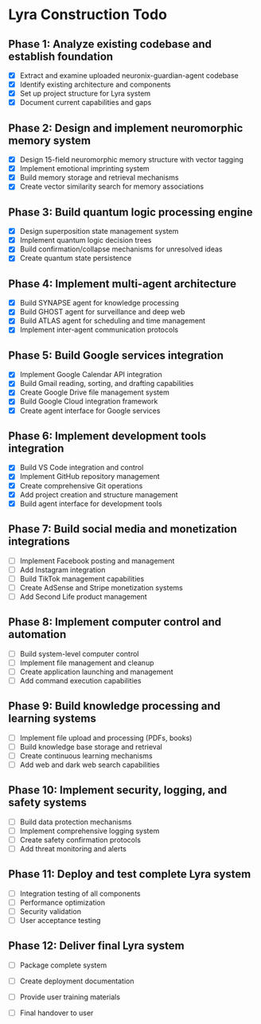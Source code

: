 # Lyra Construction Todo

## Phase 1: Analyze existing codebase and establish foundation
- [x] Extract and examine uploaded neuronix-guardian-agent codebase
- [x] Identify existing architecture and components
- [x] Set up project structure for Lyra system
- [x] Document current capabilities and gaps

## Phase 2: Design and implement neuromorphic memory system
- [x] Design 15-field neuromorphic memory structure with vector tagging
- [x] Implement emotional imprinting system
- [x] Build memory storage and retrieval mechanisms
- [x] Create vector similarity search for memory associations

## Phase 3: Build quantum logic processing engine
- [x] Design superposition state management system
- [x] Implement quantum logic decision trees
- [x] Build confirmation/collapse mechanisms for unresolved ideas
- [x] Create quantum state persistence

## Phase 4: Implement multi-agent architecture
- [x] Build SYNAPSE agent for knowledge processing
- [x] Build GHOST agent for surveillance and deep web
- [x] Build ATLAS agent for scheduling and time management
- [x] Implement inter-agent communication protocols
## Phase 5: Build Google services integration
- [x] Implement Google Calendar API integration
- [x] Build Gmail reading, sorting, and drafting capabilities
- [x] Create Google Drive file management system
- [x] Build Google Cloud integration framework
- [x] Create agent interface for Google services

## Phase 6: Implement development tools integration
- [x] Build VS Code integration and control
- [x] Implement GitHub repository management
- [x] Create comprehensive Git operations
- [x] Add project creation and structure management
- [x] Build agent interface for development tools

## Phase 7: Build social media and monetization integrations
- [ ] Implement Facebook posting and management
- [ ] Add Instagram integration
- [ ] Build TikTok management capabilities
- [ ] Create AdSense and Stripe monetization systems
- [ ] Add Second Life product management

## Phase 8: Implement computer control and automation
- [ ] Build system-level computer control
- [ ] Implement file management and cleanup
- [ ] Create application launching and management
- [ ] Add command execution capabilities

## Phase 9: Build knowledge processing and learning systems
- [ ] Implement file upload and processing (PDFs, books)
- [ ] Build knowledge base storage and retrieval
- [ ] Create continuous learning mechanisms
- [ ] Add web and dark web search capabilities

## Phase 10: Implement security, logging, and safety systems
- [ ] Build data protection mechanisms
- [ ] Implement comprehensive logging system
- [ ] Create safety confirmation protocols
- [ ] Add threat monitoring and alerts

## Phase 11: Deploy and test complete Lyra system
- [ ] Integration testing of all components
- [ ] Performance optimization
- [ ] Security validation
- [ ] User acceptance testing

## Phase 12: Deliver final Lyra system
- [ ] Package complete system
- [ ] Create deployment documentation
- [ ] Provide user training materials
- [ ] Final handover to user

